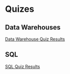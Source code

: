 # Quizes

## Data Warehouses
[Data Warehouse Quiz Results](./Data_Warehouses/DataWarehouses.md)

## SQL
[SQL Quiz Results](./SQL/SQL.md)


